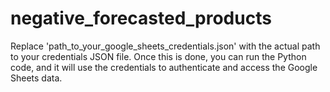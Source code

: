 # negative_forecasted_products

 Replace 'path_to_your_google_sheets_credentials.json' with the actual path to your credentials JSON file. Once this is done, you can run the Python code, and it will use the credentials to authenticate and access the Google Sheets data.
